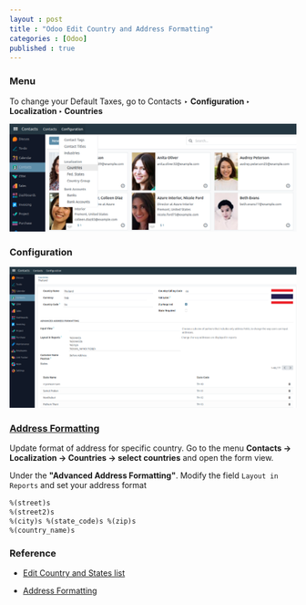 ```yaml
---
layout : post
title : "Odoo Edit Country and Address Formatting"
categories : [Odoo]
published : true
---
```


### Menu
To change your Default Taxes, go to Contacts ‣ **Configuration ‣ Localization ‣ Countries**

![odoo-edit-country-and-states-list-00](/assets/img/blog/2023-11-30-odoo-edit-country-and-address-formatting-00.png)


### Configuration
![odoo-edit-country-and-states-list-01](/assets/img/blog/2023-11-30-odoo-edit-country-and-address-formatting-01.png)


### [Address Formatting](https://www.odoo.com/forum/help-1/customize-document-layout-202329)
Update format of address for specific country. Go to the menu **Contacts -> Localization -> Countries -> select countries** and open the form view.

Under the **"Advanced Address Formatting"**.
Modify the field `Layout in Reports` and set your address format

```
%(street)s
%(street2)s
%(city)s %(state_code)s %(zip)s
%(country_name)s
```

### Reference
* [Edit Country and States list](https://www.odoo.com/forum/help-1/edit-country-and-states-list-68625)

* [Address Formatting](https://www.odoo.com/forum/help-1/customize-document-layout-202329)

